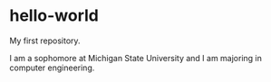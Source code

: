 # hello-world
My first repository.

I am a sophomore at Michigan State University and I am majoring in computer engineering.
